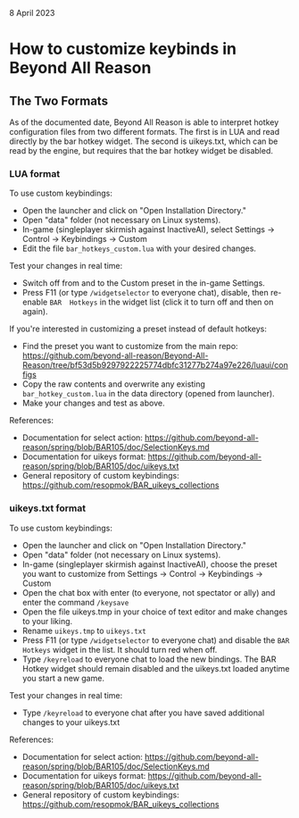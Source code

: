 8 April 2023                 

# How to customize keybinds in Beyond All Reason           

## The Two Formats

As of the documented date, Beyond All Reason is able to interpret hotkey configuration files from two different formats. The first is in LUA and read directly by the bar hotkey widget. The second is uikeys.txt, which can be read by the engine, but requires that the bar hotkey widget be disabled.

### LUA format

To use custom keybindings:
- Open the launcher and click on "Open Installation Directory."
- Open "data" folder (not necessary on Linux systems).
- In-game (singleplayer skirmish against InactiveAI), select Settings -> Control -> Keybindings -> Custom
- Edit the file `bar_hotkeys_custom.lua` with your desired changes. 

Test your changes in real time:
- Switch off from and to the Custom preset in the in-game Settings.
- Press F11 (or type `/widgetselector` to everyone chat), disable, then re-enable `BAR  Hotkeys` in the widget list (click it to turn off and then on again).

If you're interested in customizing a preset instead of default hotkeys:
- Find the preset you want to customize from the main repo: https://github.com/beyond-all-reason/Beyond-All-Reason/tree/bf53d5b9297922225774dbfc31277b274a97e226/luaui/configs
- Copy the raw contents and overwrite any existing `bar_hotkey_custom.lua` in the data directory (opened from launcher).
- Make your changes and test as above.


References:

- Documentation for select action: https://github.com/beyond-all-reason/spring/blob/BAR105/doc/SelectionKeys.md
- Documentation for uikeys format: https://github.com/beyond-all-reason/spring/blob/BAR105/doc/uikeys.txt
- General repository of custom keybindings: https://github.com/resopmok/BAR_uikeys_collections

### uikeys.txt format

To use custom keybindings:
- Open the launcher and click on "Open Installation Directory."
- Open "data" folder (not necessary on Linux systems).
- In-game (singleplayer skirmish against InactiveAI), choose the preset you want to customize from Settings -> Control -> Keybindings -> Custom
- Open the chat box with enter (to everyone, not spectator or ally) and enter the command `/keysave`
- Open the file uikeys.tmp in your choice of text editor and make changes to your liking.
- Rename `uikeys.tmp` to `uikeys.txt`
- Press F11 (or type `/widgetselector` to everyone chat) and disable the `BAR Hotkeys` widget in the list. It should turn red when off.
- Type `/keyreload` to everyone chat to load the new bindings. The BAR Hotkey widget should remain disabled and the uikeys.txt loaded anytime you start a new game.

Test your changes in real time:
- Type `/keyreload` to everyone chat after you have saved additional changes to your uikeys.txt

References:

- Documentation for select action: https://github.com/beyond-all-reason/spring/blob/BAR105/doc/SelectionKeys.md
- Documentation for uikeys format: https://github.com/beyond-all-reason/spring/blob/BAR105/doc/uikeys.txt
- General repository of custom keybindings: https://github.com/resopmok/BAR_uikeys_collections
